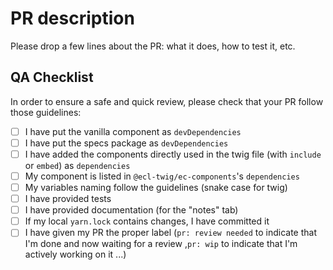# PR description

Please drop a few lines about the PR: what it does, how to test it, etc.

## QA Checklist

In order to ensure a safe and quick review, please check that your PR follow those guidelines:

- [ ] I have put the vanilla component as `devDependencies`
- [ ] I have put the specs package as `devDependencies`
- [ ] I have added the components directly used in the twig file (with `include` or `embed`) as `dependencies`
- [ ] My component is listed in `@ecl-twig/ec-components`'s `dependencies`
- [ ] My variables naming follow the guidelines (snake case for twig)
- [ ] I have provided tests
- [ ] I have provided documentation (for the "notes" tab)
- [ ] If my local `yarn.lock` contains changes, I have committed it
- [ ] I have given my PR the proper label (`pr: review needed` to indicate that I'm done and now waiting for a review ,`pr: wip` to indicate that I'm actively working on it ...)
